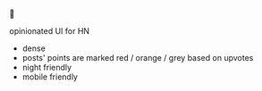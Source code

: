 🐧

opinionated UI for HN

- dense
- posts' points are marked red / orange / grey 
based on upvotes
- night friendly
- mobile friendly
